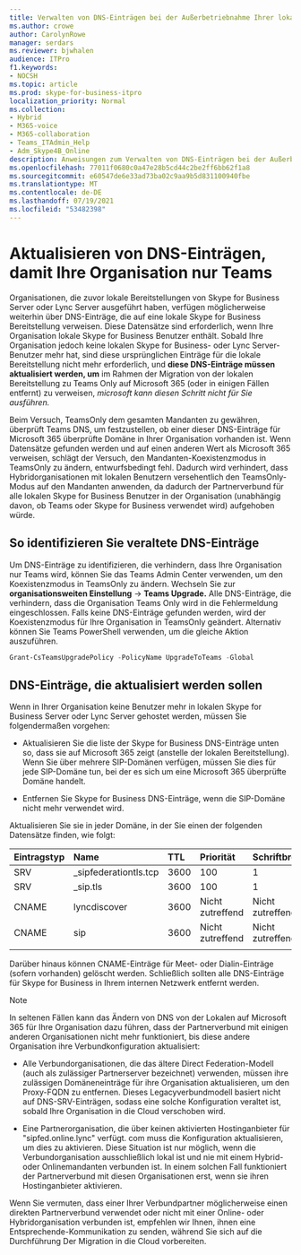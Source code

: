 ```yaml
---
title: Verwalten von DNS-Einträgen bei der Außerbetriebnahme Ihrer lokalen Umgebung
ms.author: crowe
author: CarolynRowe
manager: serdars
ms.reviewer: bjwhalen
audience: ITPro
f1.keywords:
- NOCSH
ms.topic: article
ms.prod: skype-for-business-itpro
localization_priority: Normal
ms.collection:
- Hybrid
- M365-voice
- M365-collaboration
- Teams_ITAdmin_Help
- Adm_Skype4B_Online
description: Anweisungen zum Verwalten von DNS-Einträgen bei der Außerbetriebnahme Ihrer lokalen Skype for Business Umgebung.
ms.openlocfilehash: 77011f0680c0a47e28b5cd44c2be2ff6bb62f1a8
ms.sourcegitcommit: e60547de6e33ad73ba02c9aa9b5d831100940fbe
ms.translationtype: MT
ms.contentlocale: de-DE
ms.lasthandoff: 07/19/2021
ms.locfileid: "53482398"
---
```

# <a name="update-dns-entries-to-enable-your-organization-to-be-all-teams-only"></a>Aktualisieren von DNS-Einträgen, damit Ihre Organisation nur Teams

Organisationen, die zuvor lokale Bereitstellungen von Skype for Business Server oder Lync Server ausgeführt haben, verfügen möglicherweise weiterhin über DNS-Einträge, die auf eine lokale Skype for Business Bereitstellung verweisen. Diese Datensätze sind erforderlich, wenn Ihre Organisation lokale Skype for Business Benutzer enthält. Sobald Ihre Organisation jedoch keine lokalen Skype for Business- oder Lync Server-Benutzer mehr hat, sind diese ursprünglichen Einträge für die lokale Bereitstellung nicht mehr erforderlich, und **diese DNS-Einträge müssen aktualisiert werden, um** im Rahmen der Migration von der lokalen Bereitstellung zu Teams Only auf Microsoft 365 (oder in einigen Fällen entfernt) zu verweisen, *microsoft kann diesen Schritt nicht für Sie ausführen.*

Beim Versuch, TeamsOnly dem gesamten Mandanten zu gewähren, überprüft Teams DNS, um festzustellen, ob einer dieser DNS-Einträge für Microsoft 365 überprüfte Domäne in Ihrer Organisation vorhanden ist. Wenn Datensätze gefunden werden und auf einen anderen Wert als Microsoft 365 verweisen, schlägt der Versuch, den Mandanten-Koexistenzmodus in TeamsOnly zu ändern, entwurfsbedingt fehl. Dadurch wird verhindert, dass Hybridorganisationen mit lokalen Benutzern versehentlich den TeamsOnly-Modus auf den Mandanten anwenden, da dadurch der Partnerverbund für alle lokalen Skype for Business Benutzer in der Organisation (unabhängig davon, ob Teams oder Skype for Business verwendet wird) aufgehoben würde.


## <a name="how-to-identify-stale-dns-records"></a>So identifizieren Sie veraltete DNS-Einträge

Um DNS-Einträge zu identifizieren, die verhindern, dass Ihre Organisation nur Teams wird, können Sie das Teams Admin Center verwenden, um den Koexistenzmodus in TeamsOnly zu ändern. Wechseln Sie zur **organisationsweiten Einstellung**  ->  **Teams Upgrade.** Alle DNS-Einträge, die verhindern, dass die Organisation Teams Only wird in die Fehlermeldung eingeschlossen.  Falls keine DNS-Einträge gefunden werden, wird der Koexistenzmodus für Ihre Organisation in TeamsOnly geändert.   Alternativ können Sie Teams PowerShell verwenden, um die gleiche Aktion auszuführen.

   ```PowerShell
   Grant-CsTeamsUpgradePolicy -PolicyName UpgradeToTeams -Global
   ```

## <a name="dns-records-to-be-updated"></a>DNS-Einträge, die aktualisiert werden sollen

Wenn in Ihrer Organisation keine Benutzer mehr in lokalen Skype for Business Server oder Lync Server gehostet werden, müssen Sie folgendermaßen vorgehen:

- Aktualisieren Sie die liste der Skype for Business DNS-Einträge unten so, dass sie auf Microsoft 365 zeigt (anstelle der lokalen Bereitstellung). Wenn Sie über mehrere SIP-Domänen verfügen, müssen Sie dies für jede SIP-Domäne tun, bei der es sich um eine Microsoft 365 überprüfte Domäne handelt.

- Entfernen Sie Skype for Business DNS-Einträge, wenn die SIP-Domäne nicht mehr verwendet wird. 

Aktualisieren Sie sie in jeder Domäne, in der Sie einen der folgenden Datensätze finden, wie folgt:

| Eintragstyp | Name | TTL | Priorität | Schriftbreite | Port | Wert |
| :-----| :-----| :---- | :-----| :-----| :-----| :-----|
| SRV | _sipfederationtls.tcp | 3600 |  100 | 1 | 5061  | sipfed.online.lync.com |
| SRV | _sip.tls | 3600  | 100 |    1   | 443   | sipdir.online.lync.com |
| CNAME | lyncdiscover |    3600 |  Nicht zutreffend |   Nicht zutreffend |   Nicht zutreffend |   webdir.online.lync.com |
| CNAME |   sip | 3600 |    Nicht zutreffend |   Nicht zutreffend  | Nicht zutreffend |    sipdir.online.lync.com |
|||||||

Darüber hinaus können CNAME-Einträge für Meet- oder Dialin-Einträge (sofern vorhanden) gelöscht werden. Schließlich sollten alle DNS-Einträge für Skype for Business in Ihrem internen Netzwerk entfernt werden.

> [!Note] 
> In seltenen Fällen kann das Ändern von DNS von der Lokalen auf Microsoft 365 für Ihre Organisation dazu führen, dass der Partnerverbund mit einigen anderen Organisationen nicht mehr funktioniert, bis diese andere Organisation ihre Verbundkonfiguration aktualisiert:
>
> - Alle Verbundorganisationen, die das ältere Direct Federation-Modell (auch als zulässiger Partnerserver bezeichnet) verwenden, müssen ihre zulässigen Domäneneinträge für ihre Organisation aktualisieren, um den Proxy-FQDN zu entfernen. Dieses Legacyverbundmodell basiert nicht auf DNS-SRV-Einträgen, sodass eine solche Konfiguration veraltet ist, sobald Ihre Organisation in die Cloud verschoben wird.
> 
> - Eine Partnerorganisation, die über keinen aktivierten Hostinganbieter für "sipfed.online.lync" verfügt. <span> com muss die Konfiguration aktualisieren, um dies zu aktivieren. Diese Situation ist nur möglich, wenn die Verbundorganisation ausschließlich lokal ist und nie mit einem Hybrid- oder Onlinemandanten verbunden ist. In einem solchen Fall funktioniert der Partnerverbund mit diesen Organisationen erst, wenn sie ihren Hostinganbieter aktivieren.
>
> Wenn Sie vermuten, dass einer Ihrer Verbundpartner möglicherweise einen direkten Partnerverbund verwendet oder nicht mit einer Online- oder Hybridorganisation verbunden ist, empfehlen wir Ihnen, ihnen eine Entsprechende-Kommunikation zu senden, während Sie sich auf die Durchführung Der Migration in die Cloud vorbereiten.
  




